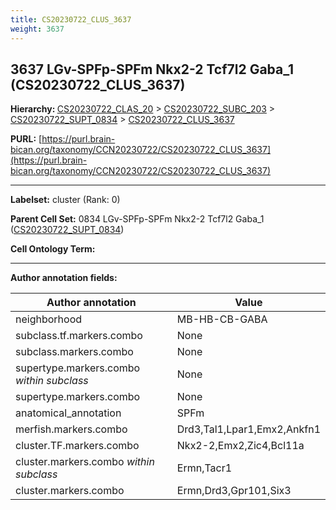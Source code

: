 ```yaml
---
title: CS20230722_CLUS_3637
weight: 3637
---
```

## 3637 LGv-SPFp-SPFm Nkx2-2 Tcf7l2 Gaba_1 (CS20230722_CLUS_3637)
<b>Hierarchy: </b>
[CS20230722_CLAS_20](../CS20230722_CLAS_20) >
[CS20230722_SUBC_203](../CS20230722_SUBC_203) >
[CS20230722_SUPT_0834](../CS20230722_SUPT_0834) >
[CS20230722_CLUS_3637](../CS20230722_CLUS_3637)

**PURL:** [https://purl.brain-bican.org/taxonomy/CCN20230722/CS20230722_CLUS_3637](https://purl.brain-bican.org/taxonomy/CCN20230722/CS20230722_CLUS_3637)

---


**Labelset:** cluster (Rank: 0)

**Parent Cell Set:** 0834 LGv-SPFp-SPFm Nkx2-2 Tcf7l2 Gaba_1 ([CS20230722_SUPT_0834](../CS20230722_SUPT_0834))



**Cell Ontology Term:** 

[MARKER GENES.]: #


---

[TRANSFERRED ANNOTATIONS.]: #


[AUTHOR ANNOTATION FIELDS.]: #


**Author annotation fields:**

| Author annotation | Value |
|-------------------|-------|
|neighborhood|MB-HB-CB-GABA|
|subclass.tf.markers.combo|None|
|subclass.markers.combo|None|
|supertype.markers.combo _within subclass_|None|
|supertype.markers.combo|None|
|anatomical_annotation|SPFm|
|merfish.markers.combo|Drd3,Tal1,Lpar1,Emx2,Ankfn1|
|cluster.TF.markers.combo|Nkx2-2,Emx2,Zic4,Bcl11a|
|cluster.markers.combo _within subclass_|Ermn,Tacr1|
|cluster.markers.combo|Ermn,Drd3,Gpr101,Six3|
